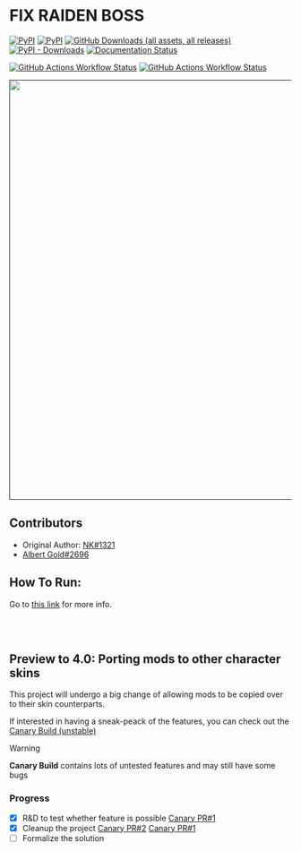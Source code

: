# FIX RAIDEN BOSS
[![PyPI](https://img.shields.io/pypi/pyversions/FixRaidenBoss2)](https://www.python.org/downloads/)
[![PyPI](https://img.shields.io/pypi/v/FixRaidenBoss2)](https://pypi.org/project/FixRaidenBoss2/)
[![GitHub Downloads (all assets, all releases)](https://img.shields.io/github/downloads/nhok0169/Fix-Raiden-Boss/total?label=Github%20Downloads)](https://github.com/nhok0169/Fix-Raiden-Boss)
[![PyPI - Downloads](https://img.shields.io/pypi/dm/FixRaidenBoss2?label=Pypi%20Downloads)](https://pypi.org/project/FixRaidenBoss2/)
[![Documentation Status](https://readthedocs.org/projects/fix-raiden-boss/badge/?version=latest)](https://fix-raiden-boss.readthedocs.io/en/latest/?badge=latest)

[![GitHub Actions Workflow Status](https://img.shields.io/github/actions/workflow/status/nhok0169/Fix-Raiden-Boss/unit-tests.yml?label=Unit%20Tests)](https://github.com/nhok0169/Fix-Raiden-Boss/actions/workflows/unit-tests.yml)
[![GitHub Actions Workflow Status](https://img.shields.io/github/actions/workflow/status/nhok0169/Fix-Raiden-Boss/integration-tests.yml?label=Integration%20Tests)](https://github.com/nhok0169/Fix-Raiden-Boss/actions/workflows/integration-tests.yml)


<a href=""><img alt="" src="https://github.com/nhok0169/Fix-Raiden-Boss/blob/nhok0169/Docs/src/_static/images/raiden.jpg" style="width:750px; height: auto;"></a>

## Contributors
- Original Author: [NK#1321](https://discordapp.com/users/277117247523389450)
- [Albert Gold#2696](https://github.com/Alex-Au1)


## How To Run:
Go to [this link](https://github.com/nhok0169/Fix-Raiden-Boss/tree/nhok0169/Fix-Raiden-Boss%202.0%20(for%20all%20user%20)) for more info.


<br>
<br>

## Preview to 4.0: Porting mods to other character skins
This project will undergo a big change of allowing mods to be copied over to their skin counterparts.

If interested in having a sneak-peack of the features, you can check out the [Canary Build (unstable)](https://github.com/Alex-Au1/Fix-Raiden-Boss/tree/development)

> [!WARNING]  
> **Canary Build** contains lots of untested features and may still have some bugs


### Progress
- [x] R&D to test whether feature is possible  [Canary PR#1](https://github.com/Alex-Au1/Fix-Raiden-Boss/pull/1)
- [x] Cleanup the project [Canary PR#2](https://github.com/Alex-Au1/Fix-Raiden-Boss/pull/2) [Canary PR#1](https://github.com/Alex-Au1/Fix-Raiden-Boss/pull/1)
- [ ] Formalize the solution
